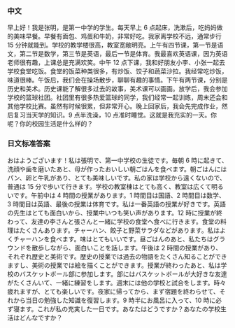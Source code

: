 ### 中文 
早上好！我是张明，是第一中学的学生。每天早上 6 点起床，洗漱后，吃妈妈做的美味早餐。早餐有面包、鸡蛋和牛奶，非常好吃。​
我家离学校不远，通常步行 15 分钟就能到。学校的教学楼很高，教室宽敞明亮。上午有四节课，第一节是语文，第二节是数学，第三节是英语，最后一节是体育。我最喜欢英语课，因为英语老师很有趣，上课总是充满欢笑。​
中午 12 点下课，我和好朋友小李、小张一起去学校食堂吃饭。食堂的饭菜种类很多，有炒饭、饺子和蔬菜沙拉。我经常吃炒饭，味道很棒。午饭后，我们会在操场散步，聊聊有趣的事情。​
下午有两节课，分别是历史和美术。历史课能了解很多过去的故事，美术课可以画画。放学后，我会参加学校的篮球社团。社团里有很多热爱篮球的同学，我们经常一起训练，周末还会和其他学校比赛。虽然有时候很累，但非常开心。​
晚上回家后，我会先完成作业，然后复习当天学的知识。9 点半洗澡，10 点准时睡觉。这就是我充实的一天。你呢？你的校园生活是什么样的？

### 日文标准答案
おはようございます！私は張明で、第一中学校の生徒です。毎朝 6 時に起きて、洗顔や歯を磨いたあと、母が作ったおいしい朝ごはんを食べます。朝ごはんにはパン、卵と牛乳があり、とても美味しいです。​
私の家は学校から遠くないので、普通は 15 分で歩いて行きます。学校の教室棟はとても高く、教室は広くて明るいです。午前中は 4 時間の授業があります。1 時間目は国語、2 時間目は数学、3 時間目は英語、最後の授業は体育です。私は一番英語の授業が好きです。英語の先生はとても面白いから、授業中いつも笑い声があります。​
12 時に授業が終わって、友達の李さんと張さんと一緒に学校の食堂へ食べに行きます。食堂の料理はたくさんあります。チャーハン、餃子と野菜サラダなどがあります。私はよくチャーハンを食べます。味はとてもいいです。昼ごはんのあと、私たちはグラウンドを散歩しながら、面白いことを話します。​
午後は 2 時間の授業があり、それぞれ歴史と美術です。歴史の授業では過去の物語をたくさん知ることができますし、美術の授業では絵を描くことができます。授業が終わったあと、私は学校のバスケットボール部に参加します。部にはバスケットボールが大好きな友達がたくさんいて、一緒に練習をします。週末には他の学校と試合をします。時々疲れますが、とても楽しいです。​
夜家に帰ってから、まず宿題を終わらせて、それから当日の勉強した知識を復習します。9 時半にお風呂に入って、10 時に必ず寝ます。これが私の充実した一日です。あなたはどうですか？あなたの学校生活はどんなですか？




